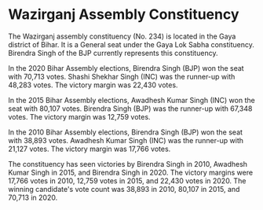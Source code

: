 # Wazirganj Assembly Constituency

The Wazirganj assembly constituency (No. 234) is located in the Gaya district of Bihar. It is a General seat under the Gaya Lok Sabha constituency. Birendra Singh of the BJP currently represents this constituency.

In the 2020 Bihar Assembly elections, Birendra Singh (BJP) won the seat with 70,713 votes. Shashi Shekhar Singh (INC) was the runner-up with 48,283 votes. The victory margin was 22,430 votes.

In the 2015 Bihar Assembly elections, Awadhesh Kumar Singh (INC) won the seat with 80,107 votes. Birendra Singh (BJP) was the runner-up with 67,348 votes. The victory margin was 12,759 votes.

In the 2010 Bihar Assembly elections, Birendra Singh (BJP) won the seat with 38,893 votes. Awadhesh Kumar Singh (INC) was the runner-up with 21,127 votes. The victory margin was 17,766 votes.

The constituency has seen victories by Birendra Singh in 2010, Awadhesh Kumar Singh in 2015, and Birendra Singh in 2020. The victory margins were 17,766 votes in 2010, 12,759 votes in 2015, and 22,430 votes in 2020. The winning candidate's vote count was 38,893 in 2010, 80,107 in 2015, and 70,713 in 2020.
